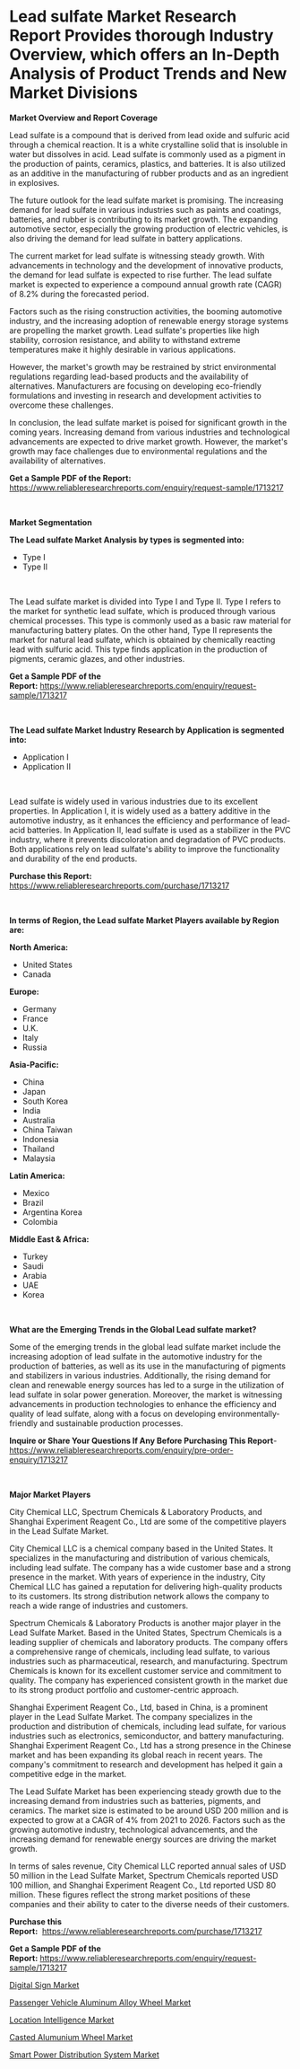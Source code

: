 <p><h1>Lead sulfate Market Research Report Provides thorough Industry Overview, which offers an In-Depth Analysis of Product Trends and New Market Divisions</h1></p><p><strong>Market Overview and Report Coverage</strong></p>
<p><p>Lead sulfate is a compound that is derived from lead oxide and sulfuric acid through a chemical reaction. It is a white crystalline solid that is insoluble in water but dissolves in acid. Lead sulfate is commonly used as a pigment in the production of paints, ceramics, plastics, and batteries. It is also utilized as an additive in the manufacturing of rubber products and as an ingredient in explosives.</p><p>The future outlook for the lead sulfate market is promising. The increasing demand for lead sulfate in various industries such as paints and coatings, batteries, and rubber is contributing to its market growth. The expanding automotive sector, especially the growing production of electric vehicles, is also driving the demand for lead sulfate in battery applications.</p><p>The current market for lead sulfate is witnessing steady growth. With advancements in technology and the development of innovative products, the demand for lead sulfate is expected to rise further. The lead sulfate market is expected to experience a compound annual growth rate (CAGR) of 8.2% during the forecasted period.</p><p>Factors such as the rising construction activities, the booming automotive industry, and the increasing adoption of renewable energy storage systems are propelling the market growth. Lead sulfate's properties like high stability, corrosion resistance, and ability to withstand extreme temperatures make it highly desirable in various applications.</p><p>However, the market's growth may be restrained by strict environmental regulations regarding lead-based products and the availability of alternatives. Manufacturers are focusing on developing eco-friendly formulations and investing in research and development activities to overcome these challenges.</p><p>In conclusion, the lead sulfate market is poised for significant growth in the coming years. Increasing demand from various industries and technological advancements are expected to drive market growth. However, the market's growth may face challenges due to environmental regulations and the availability of alternatives.</p></p>
<p><strong>Get a Sample PDF of the Report:</strong> <a href="https://www.reliableresearchreports.com/enquiry/request-sample/1713217">https://www.reliableresearchreports.com/enquiry/request-sample/1713217</a></p>
<p>&nbsp;</p>
<p><strong>Market Segmentation</strong></p>
<p><strong>The Lead sulfate Market Analysis by types is segmented into:</strong></p>
<p><ul><li>Type I</li><li>Type II</li></ul></p>
<p>&nbsp;</p>
<p><p>The Lead sulfate market is divided into Type I and Type II. Type I refers to the market for synthetic lead sulfate, which is produced through various chemical processes. This type is commonly used as a basic raw material for manufacturing battery plates. On the other hand, Type II represents the market for natural lead sulfate, which is obtained by chemically reacting lead with sulfuric acid. This type finds application in the production of pigments, ceramic glazes, and other industries.</p></p>
<p><strong>Get a Sample PDF of the Report:</strong>&nbsp;<a href="https://www.reliableresearchreports.com/enquiry/request-sample/1713217">https://www.reliableresearchreports.com/enquiry/request-sample/1713217</a></p>
<p>&nbsp;</p>
<p><strong>The Lead sulfate Market Industry Research by Application is segmented into:</strong></p>
<p><ul><li>Application I</li><li>Application II</li></ul></p>
<p>&nbsp;</p>
<p><p>Lead sulfate is widely used in various industries due to its excellent properties. In Application I, it is widely used as a battery additive in the automotive industry, as it enhances the efficiency and performance of lead-acid batteries. In Application II, lead sulfate is used as a stabilizer in the PVC industry, where it prevents discoloration and degradation of PVC products. Both applications rely on lead sulfate's ability to improve the functionality and durability of the end products.</p></p>
<p><strong>Purchase this Report:</strong>&nbsp; <a href="https://www.reliableresearchreports.com/purchase/1713217">https://www.reliableresearchreports.com/purchase/1713217</a></p>
<p>&nbsp;</p>
<p><strong>In terms of Region, the Lead sulfate Market Players available by Region are:</strong></p>
<p>
    <p> <strong> North America: </strong>
        <ul>
            <li>United States</li>
            <li>Canada</li>
        </ul>
        </p> 
    <p> <strong> Europe: </strong>
        <ul>
            <li>Germany</li>
            <li>France</li>
            <li>U.K.</li>
            <li>Italy</li>
            <li>Russia</li>
        </ul>
        </p> 
    <p> <strong> Asia-Pacific: </strong>
        <ul>
            <li>China</li>
            <li>Japan</li>
            <li>South Korea</li>
            <li>India</li>
            <li>Australia</li>
            <li>China Taiwan</li>
            <li>Indonesia</li>
            <li>Thailand</li>
            <li>Malaysia</li>
        </ul>
        </p> 
    <p> <strong> Latin America: </strong>
        <ul>
            <li>Mexico</li>
            <li>Brazil</li>
            <li>Argentina Korea</li>
            <li>Colombia</li>
        </ul>
        </p> 
    <p> <strong> Middle East & Africa: </strong>
        <ul>
            <li>Turkey</li>
            <li>Saudi</li>
            <li>Arabia</li>
            <li>UAE</li>
            <li>Korea</li>
        </ul>
    </p>
    </p>
<p>&nbsp;</p>
<p><strong>What are the Emerging Trends in the Global Lead sulfate market?</strong></p>
<p><p>Some of the emerging trends in the global lead sulfate market include the increasing adoption of lead sulfate in the automotive industry for the production of batteries, as well as its use in the manufacturing of pigments and stabilizers in various industries. Additionally, the rising demand for clean and renewable energy sources has led to a surge in the utilization of lead sulfate in solar power generation. Moreover, the market is witnessing advancements in production technologies to enhance the efficiency and quality of lead sulfate, along with a focus on developing environmentally-friendly and sustainable production processes.</p></p>
<p><strong>Inquire or Share Your Questions If Any Before Purchasing This Report</strong>- <a href="https://www.reliableresearchreports.com/enquiry/pre-order-enquiry/1713217">https://www.reliableresearchreports.com/enquiry/pre-order-enquiry/1713217</a></p>
<p>&nbsp;</p>
<p><strong>Major Market Players</strong></p>
<p><p>City Chemical LLC, Spectrum Chemicals & Laboratory Products, and Shanghai Experiment Reagent Co., Ltd are some of the competitive players in the Lead Sulfate Market.</p><p>City Chemical LLC is a chemical company based in the United States. It specializes in the manufacturing and distribution of various chemicals, including lead sulfate. The company has a wide customer base and a strong presence in the market. With years of experience in the industry, City Chemical LLC has gained a reputation for delivering high-quality products to its customers. Its strong distribution network allows the company to reach a wide range of industries and customers.</p><p>Spectrum Chemicals & Laboratory Products is another major player in the Lead Sulfate Market. Based in the United States, Spectrum Chemicals is a leading supplier of chemicals and laboratory products. The company offers a comprehensive range of chemicals, including lead sulfate, to various industries such as pharmaceutical, research, and manufacturing. Spectrum Chemicals is known for its excellent customer service and commitment to quality. The company has experienced consistent growth in the market due to its strong product portfolio and customer-centric approach.</p><p>Shanghai Experiment Reagent Co., Ltd, based in China, is a prominent player in the Lead Sulfate Market. The company specializes in the production and distribution of chemicals, including lead sulfate, for various industries such as electronics, semiconductor, and battery manufacturing. Shanghai Experiment Reagent Co., Ltd has a strong presence in the Chinese market and has been expanding its global reach in recent years. The company's commitment to research and development has helped it gain a competitive edge in the market.</p><p>The Lead Sulfate Market has been experiencing steady growth due to the increasing demand from industries such as batteries, pigments, and ceramics. The market size is estimated to be around USD 200 million and is expected to grow at a CAGR of 4% from 2021 to 2026. Factors such as the growing automotive industry, technological advancements, and the increasing demand for renewable energy sources are driving the market growth.</p><p>In terms of sales revenue, City Chemical LLC reported annual sales of USD 50 million in the Lead Sulfate Market, Spectrum Chemicals reported USD 100 million, and Shanghai Experiment Reagent Co., Ltd reported USD 80 million. These figures reflect the strong market positions of these companies and their ability to cater to the diverse needs of their customers.</p></p>
<p><strong>Purchase this Report:</strong>&nbsp;&nbsp;<a href="https://www.reliableresearchreports.com/purchase/1713217">https://www.reliableresearchreports.com/purchase/1713217</a></p>
<p></p>
<p><strong>Get a Sample PDF of the Report:</strong>&nbsp;<a href="https://www.reliableresearchreports.com/enquiry/request-sample/1713217">https://www.reliableresearchreports.com/enquiry/request-sample/1713217</a></p>
<p><p><a href="https://medium.com/@hugthess010/digital-sign-market-analysis-and-sze-forecasted-for-period-from-2023-to-2030-43366963bb53">Digital Sign Market</a></p><p><a href="https://github.com/jonneygiverf/Market-Research-Report-List-1/blob/main/passenger-vehicle-aluminum-alloy-wheel-market.md">Passenger Vehicle Aluminum Alloy Wheel Market</a></p><p><a href="https://medium.com/@tanaysamar7412/location-intelligence-market-size-market-outlook-and-market-forecast-2023-to-2030-3887aabd30b2">Location Intelligence Market</a></p><p><a href="https://github.com/dziulagalemab/Market-Research-Report-List-1/blob/main/casted-alumunium-wheel-market.md">Casted Alumunium Wheel Market</a></p><p><a href="https://medium.com/@moribenton733320/smart-power-distribution-system-market-research-report-its-history-and-forecast-2023-to-2030-fd1b64a0eba6">Smart Power Distribution System Market</a></p></p>